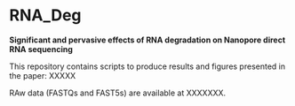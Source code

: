 # RNA_Deg

**Significant and pervasive effects of RNA degradation on Nanopore direct RNA sequencing**

This repository contains scripts to produce results and figures presented in the paper:
XXXXX

RAw data (FASTQs and FAST5s) are available at XXXXXXX.
